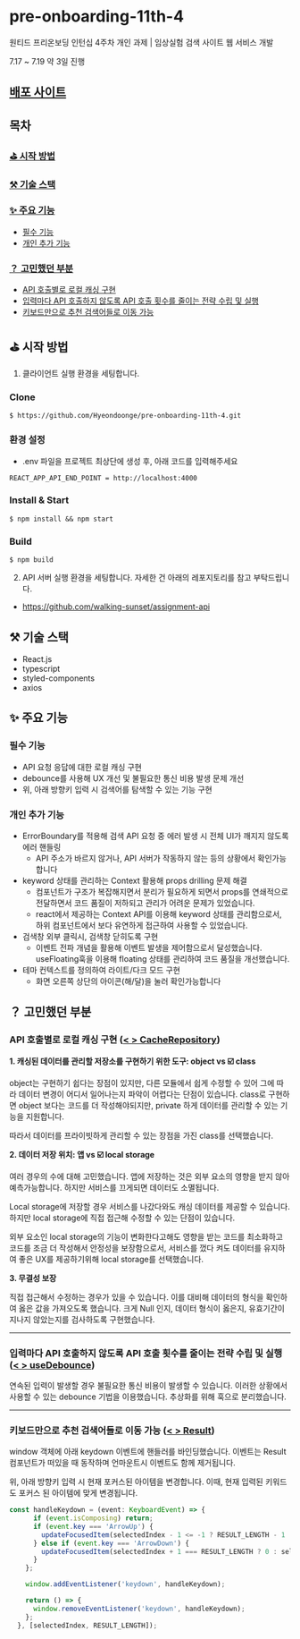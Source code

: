 # pre-onboarding-11th-4

원티드 프리온보딩 인턴십 4주차 개인 과제 | 임상실험 검색 사이트 웹 서비스 개발

7.17 ~ 7.19 약 3일 진행

## [배포 사이트](https://main--idyllic-axolotl-bc9f8d.netlify.app/)

## 목차

### [⛳️ 시작 방법](https://github.com/Hyeondoonge/pre-onboarding-11th-4#%EF%B8%8F-%EC%8B%9C%EC%9E%91-%EB%B0%A9%EB%B2%95-1)

### [⚒️ 기술 스택](https://github.com/Hyeondoonge/pre-onboarding-11th-4#%EF%B8%8F-%EA%B8%B0%EC%88%A0-%EC%8A%A4%ED%83%9D-1)

### [✨ 주요 기능](https://github.com/Hyeondoonge/pre-onboarding-11th-4#-%EC%A3%BC%EC%9A%94-%EA%B8%B0%EB%8A%A5-1)

- [필수 기능](https://github.com/Hyeondoonge/pre-onboarding-11th-4#%ED%95%84%EC%88%98-%EA%B8%B0%EB%8A%A5)
- [개인 추가 기능](https://github.com/Hyeondoonge/pre-onboarding-11th-4#%EA%B0%9C%EC%9D%B8-%EC%B6%94%EA%B0%80-%EA%B8%B0%EB%8A%A5)

### [？ 고민했던 부분](https://github.com/Hyeondoonge/pre-onboarding-11th-4#-%EA%B3%A0%EB%AF%BC%ED%96%88%EB%8D%98-%EB%B6%80%EB%B6%84-1)

- [API 호출별로 로컬 캐싱 구현](https://github.com/Hyeondoonge/pre-onboarding-11th-4#api-%ED%98%B8%EC%B6%9C%EB%B3%84%EB%A1%9C-%EB%A1%9C%EC%BB%AC-%EC%BA%90%EC%8B%B1-%EA%B5%AC%ED%98%84---cacherepository)
- [입력마다 API 호출하지 않도록 API 호출 횟수를 줄이는 전략 수립 및 실행](https://github.com/Hyeondoonge/pre-onboarding-11th-4#%EC%9E%85%EB%A0%A5%EB%A7%88%EB%8B%A4-api-%ED%98%B8%EC%B6%9C%ED%95%98%EC%A7%80-%EC%95%8A%EB%8F%84%EB%A1%9D-api-%ED%98%B8%EC%B6%9C-%ED%9A%9F%EC%88%98%EB%A5%BC-%EC%A4%84%EC%9D%B4%EB%8A%94-%EC%A0%84%EB%9E%B5-%EC%88%98%EB%A6%BD-%EB%B0%8F-%EC%8B%A4%ED%96%89---usedebounce)
- [키보드만으로 추천 검색어들로 이동 가능](https://github.com/Hyeondoonge/pre-onboarding-11th-4#%ED%82%A4%EB%B3%B4%EB%93%9C%EB%A7%8C%EC%9C%BC%EB%A1%9C-%EC%B6%94%EC%B2%9C-%EA%B2%80%EC%83%89%EC%96%B4%EB%93%A4%EB%A1%9C-%EC%9D%B4%EB%8F%99-%EA%B0%80%EB%8A%A5---result)

## ⛳️ 시작 방법

1. 클라이언트 실행 환경을 세팅합니다.

### Clone

```
$ https://github.com/Hyeondoonge/pre-onboarding-11th-4.git
```

### 환경 설정

- .env 파일을 프로젝트 최상단에 생성 후, 아래 코드를 입력해주세요

```
REACT_APP_API_END_POINT = http://localhost:4000
```

### Install & Start

```
$ npm install && npm start
```

### Build

```
$ npm build
```

2. API 서버 실행 환경을 세팅합니다. 자세한 건 아래의 레포지토리를 참고 부탁드립니다.

- https://github.com/walking-sunset/assignment-api

## ⚒️ 기술 스택

- React.js
- typescript
- styled-components
- axios

## ✨ 주요 기능

### 필수 기능

- API 요청 응답에 대한 로컬 캐싱 구현
- debounce를 사용해 UX 개선 및 불필요한 통신 비용 발생 문제 개선
- 위, 아래 방향키 입력 시 검색어를 탐색할 수 있는 기능 구현

### 개인 추가 기능

- ErrorBoundary를 적용해 검색 API 요청 중 에러 발생 시 전체 UI가 깨지지 않도록 에러 핸들링
  - API 주소가 바르지 않거나, API 서버가 작동하지 않는 등의 상황에서 확인가능합니다
- keyword 상태를 관리하는 Context 활용해 props drilling 문제 해결
  - 컴포넌트가 구조가 복잡해지면서 분리가 필요하게 되면서 props를 연쇄적으로 전달하면서 코드 품질이 저하되고 관리가 어려운 문제가 있었습니다.
  - react에서 제공하는 Context API를 이용해 keyword 상태를 관리함으로서, 하위 컴포넌트에서 보다 유연하게 접근하여 사용할 수 있었습니다.
- 검색창 외부 클릭시, 검색창 닫히도록 구현
  - 이벤트 전파 개념을 활용해 이벤트 발생을 제어함으로서 달성했습니다. useFloating훅을 이용해 floating 상태를 관리하여 코드 품질을 개선했습니다.
- 테마 컨텍스트를 정의하여 라이트/다크 모드 구현
  - 화면 오른쪽 상단의 아이콘(해/달)을 눌러 확인가능합니다

## ？ 고민했던 부분

### API 호출별로 로컬 캐싱 구현 ([< > CacheRepository](https://github.com/Hyeondoonge/pre-onboarding-11th-4/blob/devleop/src/repositories/CacheRepository.ts))

**1. 캐싱된 데이터를 관리할 저장소를 구현하기 위한 도구: object vs ☑️ class**

object는 구현하기 쉽다는 장점이 있지만, 다른 모듈에서 쉽게 수정할 수 있어 그에 따라 데이터 변경이 어디서 일어나는지 파악이 어렵다는 단점이 있습니다.
class로 구현하면 object 보다는 코드를 더 작성해야되지만, private 하게 데이터를 관리할 수 있는 기능을 지원합니다.

따라서 데이터를 프라이빗하게 관리할 수 있는 장점을 가진 class를 선택했습니다.

**2. 데이터 저장 위치: 앱 vs ☑️ local storage**

여러 경우의 수에 대해 고민했습니다. 앱에 저장하는 것은 외부 요소의 영향을 받지 않아 예측가능합니다. 하지만 서비스를 끄게되면 데이터도 소멸됩니다.

Local storage에 저장할 경우 서비스를 나갔다와도 캐싱 데이터를 제공할 수 있습니다. 하지만 local storage에 직접 접근해 수정할 수 있는 단점이 있습니다.

외부 요소인 local storage의 기능이 변화한다고해도 영향을 받는 코드를 최소화하고 코드를 조금 더 작성해서 안정성을 보장함으로서, 서비스를 껐다 켜도 데이터를 유지하여 좋은 UX를 제공하기위해 local storage를 선택했습니다.

**3. 무결성 보장**

직접 접근해서 수정하는 경우가 있을 수 있습니다. 이를 대비해 데이터의 형식을 확인하여 옳은 값을 가져오도록 했습니다.
크게 Null 인지, 데이터 형식이 옳은지, 유효기간이 지나지 않았는지를 검사하도록 구현했습니다.

---

### 입력마다 API 호출하지 않도록 API 호출 횟수를 줄이는 전략 수립 및 실행 ([< > useDebounce](https://github.com/Hyeondoonge/pre-onboarding-11th-4/blob/devleop/src/hooks/useDebounce.ts))

연속된 입력이 발생할 경우 불필요한 통신 비용이 발생할 수 있습니다. 이러한 상황에서 사용할 수 있는 debounce 기법을 이용했습니다.
추상화를 위해 훅으로 분리했습니다.

---

### 키보드만으로 추천 검색어들로 이동 가능 ([< > Result](https://github.com/Hyeondoonge/pre-onboarding-11th-4/blob/devleop/src/components/Result/Result.tsx))

window 객체에 아래 keydown 이벤트에 핸들러를 바인딩했습니다. 이벤트는 Result 컴포넌트가 떠있을 때 동작하며 언마운트시 이벤트도 함께 제거됩니다.

위, 아래 방향키 입력 시 현재 포커스된 아이템을 변경합니다. 이때, 현재 입력된 키워드도 포커스 된 아이템에 맞게 변경됩니다.

```typescript
const handleKeydown = (event: KeyboardEvent) => {
      if (event.isComposing) return;
      if (event.key === 'ArrowUp') {
        updateFocusedItem(selectedIndex - 1 <= -1 ? RESULT_LENGTH - 1 : selectedIndex - 1);
      } else if (event.key === 'ArrowDown') {
        updateFocusedItem(selectedIndex + 1 === RESULT_LENGTH ? 0 : selectedIndex + 1);
      }
    };

    window.addEventListener('keydown', handleKeydown);

    return () => {
      window.removeEventListener('keydown', handleKeydown);
    };
  }, [selectedIndex, RESULT_LENGTH]);
```
